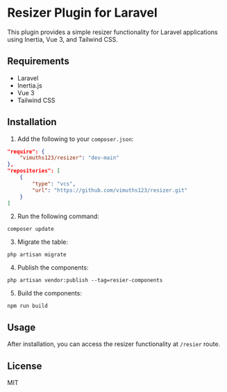 # Resizer Plugin for Laravel

This plugin provides a simple resizer functionality for Laravel applications using Inertia, Vue 3, and Tailwind CSS.

## Requirements

- Laravel
- Inertia.js
- Vue 3
- Tailwind CSS

## Installation

1. Add the following to your `composer.json`:

```json
"require": {
    "vimuths123/resizer": "dev-main"
},
"repositories": [
    {
        "type": "vcs",
        "url": "https://github.com/vimuths123/resizer.git"
    }
]
```

2. Run the following command:

```
composer update
```

3. Migrate the table:

```
php artisan migrate
```

4. Publish the components:

```
php artisan vendor:publish --tag=resier-components
```

5. Build the components:

```
npm run build
```

## Usage

After installation, you can access the resizer functionality at `/resier` route.

## License

MIT
